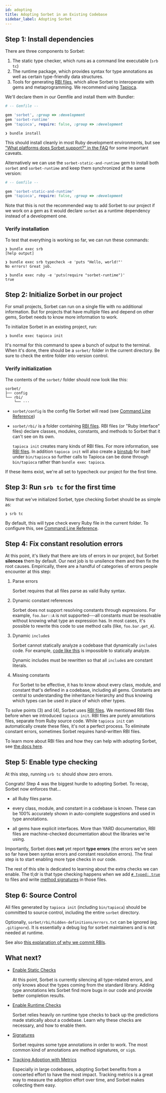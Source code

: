 ```yaml
---
id: adopting
title: Adopting Sorbet in an Existing Codebase
sidebar_label: Adopting Sorbet
---
```


## Step 1: Install dependencies

There are three components to Sorbet:

1. The static type checker, which runs as a command line executable (`srb tc`)
2. The runtime package, which provides syntax for type annotations as well as
   certain type-friendly data structures.
3. Tools for generating [RBI files](rbi.md), which allow Sorbet to interoperate
   with gems and metaprogramming. We recommend using
   [Tapioca](https://github.com/Shopify/tapioca).

We'll declare them in our Gemfile and install them with Bundler:

```ruby
# -- Gemfile --

gem 'sorbet', :group => :development
gem 'sorbet-runtime'
gem 'tapioca', require: false, :group => :development
```

```plaintext
❯ bundle install
```

This should install cleanly in most Ruby development environments, but see
["What platforms does Sorbet support?" in the FAQ](/docs/faq#what-platforms-does-sorbet-support)
for some important caveats.

Alternatively we can use the `sorbet-static-and-runtime` gem to install both
`sorbet` and `sorbet-runtime` and keep them synchronized at the same version:

```ruby
# -- Gemfile --

gem 'sorbet-static-and-runtime'
gem 'tapioca', require: false, :group => :development
```

Note that this is not the recommended way to add Sorbet to our project if we
work on a gem as it would declare `sorbet` as a runtime dependency instead of a
development one.

### Verify installation

To test that everything is working so far, we can run these commands:

```plaintext
❯ bundle exec srb
[help output]

❯ bundle exec srb typecheck -e 'puts "Hello, world!"'
No errors! Great job.

❯ bundle exec ruby -e 'puts(require "sorbet-runtime")'
true
```

## Step 2: Initialize Sorbet in our project

For small projects, Sorbet can run on a single file with no additional
information. But for projects that have multiple files and depend on other gems,
Sorbet needs to know more information to work.

To initialize Sorbet in an existing project, run:

```plaintext
❯ bundle exec tapioca init
```

It's normal for this command to spew a bunch of output to the terminal. When
it's done, there should be a `sorbet/` folder in the current directory. Be sure
to check the entire folder into version control.

### Verify initialization

The contents of the `sorbet/` folder should now look like this:

```plaintext
sorbet/
├── config
└── rbi/
    └── ···
```

- `sorbet/config` is the config file Sorbet will read (see
  [Command Line Reference](cli.md))

- `sorbet/rbi/` is a folder containing [RBI files](rbi.md). RBI files (or "Ruby
  Interface" files) declare classes, modules, constants, and methods to Sorbet
  that it can't see on its own.

  `tapioca init` creates many kinds of RBI files. For more information, see
  [RBI files](rbi.md). In addition `tapioca init` will also create a
  [binstub](https://bundler.io/man/bundle-binstubs.1.html) for itself under
  `bin/tapioca` so further calls to Tapioca can be done through `bin/tapioca`
  rather than `bundle exec tapioca`.

If these items exist, we're all set to typecheck our project for the first time.

## Step 3: Run `srb tc` for the first time

Now that we've initialized Sorbet, type checking Sorbet should be as simple as:

```plaintext
❯ srb tc
```

<!-- TODO(jez) It's hard to describe succinctly which files will be checked if we
     suggest-typed by default and ignore files -->

By default, this will type check every Ruby file in the current folder. To
configure this, see [Command Line Reference](cli.md).

## Step 4: Fix constant resolution errors

<!-- TODO(jez) How to unsilence the errors in ignored files. -->

At this point, it's likely that there are lots of errors in our project, but
Sorbet **silences** them by default. Our next job is to unsilence them and then
fix the root causes. Empirically, there are a handful of categories of errors
people encounter at this step:

1.  Parse errors

    Sorbet requires that all files parse as valid Ruby syntax.

2.  Dynamic constant references

    Sorbet does not support resolving constants through expressions. For
    example, `foo.bar::A` is not supported---all constants must be resolvable
    without knowing what type an expression has. In most cases, it's possible to
    rewrite this code to use method calls (like, `foo.bar.get_A`).

3.  Dynamic `include`s

    Sorbet cannot statically analyze a codebase that dynamically `include`s
    code. For example, [code like this][rand-include] is impossible to
    statically analyze.

    Dynamic includes must be rewritten so that all `include`s are constant
    literals.

4.  Missing constants

    For Sorbet to be effective, it has to know about every class, module, and
    constant that's defined in a codebase, including all gems. Constants are
    central to understanding the inheritance hierarchy and thus knowing which
    types can be used in place of which other types.

[rand-include]:
  https://sorbet.run/#%23%20typed%3A%20true%0Amodule%20A%3B%20end%0Amodule%20B%3B%20end%0A%20%20%0Adef%20x%0A%20%20rand.round%20%3D%3D%200%20%3F%20A%20%3A%20B%0Aend%0A%20%20%0Aclass%20Main%0A%20%20include%20x%0Aend

To solve points (3) and (4), Sorbet uses [RBI files](rbi.md). We mentioned RBI
files before when we introduced `tapioca init`. RBI files are purely annotations
files, separate from Ruby source code. While `tapioca init` can automatically
create these files, it's not a perfect process. To eliminate constant errors,
sometimes Sorbet requires hand-written RBI files.

To learn more about RBI files and how they can help with adopting Sorbet, see
[the docs here](rbi.md).

## Step 5: Enable type checking

At this step, running `srb tc` should show zero errors.

Congrats! Step 4 was the biggest hurdle to adopting Sorbet. To recap, Sorbet now
enforces that...

- all Ruby files parse.

- every class, module, and constant in a codebase is known. These can be 100%
  accurately shown in auto-complete suggestions and used in type annotations.

- all gems have explicit interfaces. More than YARD documentation, RBI files are
  machine-checked documentation about the libraries we're using.

Importantly, Sorbet does **not** yet report **type errors** (the errors we've
seen so far have been syntax errors and constant resolution errors). The final
step is to start enabling more type checks in our code.

The rest of this site is dedicated to learning about the extra checks we can
enable. The tl;dr is that type checking happens when we add
[`# typed: true`](static.md) to files and write [method signatures](sigs.md) in
those files.

## Step 6: Source Control

All files generated by `tapioca init` (including `bin/tapioca`) should be
committed to source control, including the entire `sorbet` directory.

Optionally, `sorbet/rbi/hidden-definitions/errors.txt` can be ignored (eg.
`.gitignore`). It is essentially a debug log for sorbet maintainers and is not
needed at runtime.

See also
[this explanation of why we commit RBIs](rbi.md#a-note-about-vendoring-rbis).

## What next?

- [Enable Static Checks](static.md)

  At this point, Sorbet is currently silencing all type-related errors, and only
  knows about the types coming from the standard library. Adding type
  annotations lets Sorbet find more bugs in our code and provide better
  completion results.

- [Enable Runtime Checks](runtime.md)

  Sorbet relies heavily on runtime type checks to back up the predictions made
  statically about a codebase. Learn why these checks are necessary, and how to
  enable them.

- [Signatures](sigs.md)

  Sorbet requires some type annotations in order to work. The most common kind
  of annotations are method signatures, or `sig`s.

- [Tracking Adoption with Metrics](metrics.md)

  Especially in large codebases, adopting Sorbet benefits from a concerted
  effort to have the most impact. Tracking metrics is a great way to measure the
  adoption effort over time, and Sorbet makes collecting them easy.
